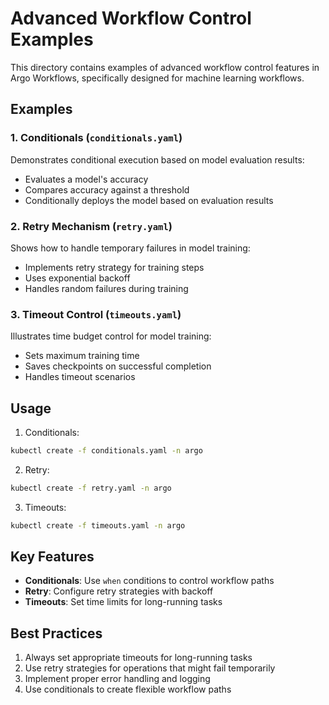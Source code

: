 # Advanced Workflow Control Examples

This directory contains examples of advanced workflow control features in Argo Workflows, specifically designed for machine learning workflows.

## Examples

### 1. Conditionals (`conditionals.yaml`)
Demonstrates conditional execution based on model evaluation results:
- Evaluates a model's accuracy
- Compares accuracy against a threshold
- Conditionally deploys the model based on evaluation results

### 2. Retry Mechanism (`retry.yaml`)
Shows how to handle temporary failures in model training:
- Implements retry strategy for training steps
- Uses exponential backoff
- Handles random failures during training

### 3. Timeout Control (`timeouts.yaml`)
Illustrates time budget control for model training:
- Sets maximum training time
- Saves checkpoints on successful completion
- Handles timeout scenarios

## Usage

1. Conditionals:
```bash
kubectl create -f conditionals.yaml -n argo
```

2. Retry:
```bash
kubectl create -f retry.yaml -n argo
```

3. Timeouts:
```bash
kubectl create -f timeouts.yaml -n argo
```

## Key Features

- **Conditionals**: Use `when` conditions to control workflow paths
- **Retry**: Configure retry strategies with backoff
- **Timeouts**: Set time limits for long-running tasks

## Best Practices

1. Always set appropriate timeouts for long-running tasks
2. Use retry strategies for operations that might fail temporarily
3. Implement proper error handling and logging
4. Use conditionals to create flexible workflow paths 